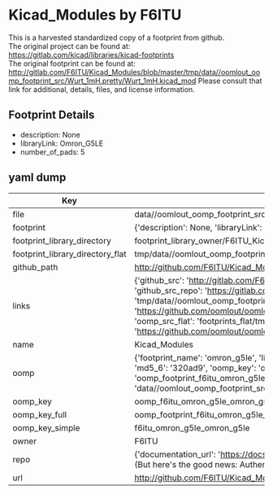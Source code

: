 # Kicad_Modules by F6ITU  
This is a harvested standardized copy of a footprint from github.  
The original project can be found at:  
https://gitlab.com/kicad/libraries/kicad-footprints  
The original footprint can be found at:
http://gitlab.com/F6ITU/Kicad_Modules/blob/master/tmp/data//oomlout_oomp_footprint_src/Wurt_1mH.pretty/Wurt_1mH.kicad_mod
Please consult that link for additional, details, files, and license information.  
## Footprint Details
* description: None  
* libraryLink: Omron_G5LE  
* number_of_pads: 5  
## yaml dump  
| Key | Value |  
| --- | --- |  
| file | data//oomlout_oomp_footprint_src/Kicad_Modules/Omron_G5LE.pretty/Omron_G5LE.kicad_mod |  
| footprint | {'description': None, 'libraryLink': 'Omron_G5LE', 'number_of_pads': 5} |  
| footprint_library_directory | footprint_library_owner/F6ITU_Kicad_Modules |  
| footprint_library_directory_flat | tmp/data//oomlout_oomp_footprint_src/footprints_flat/f6itu_omron_g5le_omron_g5le/working |  
| github_path | http://github.com/F6ITU/Kicad_Modules/blob/master/tmp/data//oomlout_oomp_footprint_src/Omron_G5LE.pretty/Omron_G5LE.kicad_mod |  
| links | {'github_src': 'http://gitlab.com/F6ITU/Kicad_Modules/blob/master/tmp/data//oomlout_oomp_footprint_src/Wurt_1mH.pretty/Wurt_1mH.kicad_mod', 'github_src_repo': 'https://gitlab.com/kicad/libraries/kicad-footprints', 'oomp_bot': 'tmp/data//oomlout_oomp_footprint_src/footprints/f6itu_omron_g5le_omron_g5le/working', 'oomp_bot_github': 'https://github.com/oomlout/oomlout_oomp_footprint_bot/tree/main/tmp/data//oomlout_oomp_footprint_src/footprints/f6itu_omron_g5le_omron_g5le/working', 'oomp_src_flat': 'footprints_flat/tmp/data//oomlout_oomp_footprint_src/footprints_flat/f6itu_omron_g5le_omron_g5le/working', 'oomp_src_flat_github': 'https://github.com/oomlout/oomlout_oomp_footprint_src/tree/main/tmp/data//oomlout_oomp_footprint_src/footprints_flat/f6itu_omron_g5le_omron_g5le/working'} |  
| name | Kicad_Modules |  
| oomp | {'footprint_name': 'omron_g5le', 'library_name': 'omron_g5le', 'md5': '320ad935645be183f0936025a050f2fa', 'md5_10': '320ad93564', 'md5_5': '320ad', 'md5_6': '320ad9', 'oomp_key': 'oomp_f6itu_omron_g5le_omron_g5le', 'oomp_key_extra': 'oomp_footprint_f6itu_omron_g5le_omron_g5le', 'oomp_key_full': 'oomp_footprint_f6itu_omron_g5le_omron_g5le_320ad9', 'oomp_key_simple': 'f6itu_omron_g5le_omron_g5le', 'original_filename': 'data//oomlout_oomp_footprint_src/Kicad_Modules/Omron_G5LE.pretty/Omron_G5LE.kicad_mod', 'owner_name': 'f6itu'} |  
| oomp_key | oomp_f6itu_omron_g5le_omron_g5le |  
| oomp_key_full | oomp_footprint_f6itu_omron_g5le_omron_g5le |  
| oomp_key_simple | f6itu_omron_g5le_omron_g5le |  
| owner | F6ITU |  
| repo | {'documentation_url': 'https://docs.github.com/rest/overview/resources-in-the-rest-api#rate-limiting', 'message': "API rate limit exceeded for 84.66.142.224. (But here's the good news: Authenticated requests get a higher rate limit. Check out the documentation for more details.)"} |  
| url | http://github.com/F6ITU/Kicad_Modules |  

